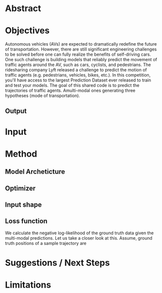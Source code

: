 # Abstract

# Objectives
Autonomous vehicles (AVs) are expected to dramatically redefine the future of transportation. However, there are still significant engineering challenges to be solved before one can fully realize the benefits of self-driving cars. One such challenge is building models that reliably predict the movement of traffic agents around the AV, such as cars, cyclists, and pedestrians. The ridesharing company Lyft released a challenge to predict the motion of traffic agents (e.g. pedestrians, vehicles, bikes, etc.). In this competition, you'll have access to the largest Prediction Dataset ever released to train and test your models.
The goal of this shared code is to predict the trajectories of traffic agents. Amulti-modal ones generating three hypotheses (mode of transportation).
## Output

# Input



# Method
## Model Archeticture
## Optimizer
## Input shape
## Loss function
We calculate the negative log-likelihood of the ground truth data given the multi-modal predictions. Let us take a closer look at this. Assume, ground truth positions of a sample trajectory are



# Suggestions / Next Steps

# Limitations
